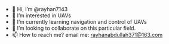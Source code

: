 - 👋 Hi, I’m @rayhan7143
- 👀 I’m interested in UAVs
- 🌱 I’m currently learning navigation and control of UAVs
- 💞️ I’m looking to collaborate on this particular field. 
- 📫 How to reach me? email me: rayhanabdullah371@163.com

<!---
rayhan7143/rayhan7143 is a ✨ special ✨ repository because its `README.md` (this file) appears on your GitHub profile.
You can click the Preview link to take a look at your changes.
--->
